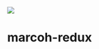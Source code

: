 [![](https://www.jitpack.io/v/atthapon-k/android-redux.svg)](https://www.jitpack.io/#atthapon-k/android-redux)
# marcoh-redux
